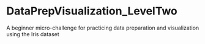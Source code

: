 # DataPrepVisualization_LevelTwo
A beginner micro-challenge for practicing data preparation and visualization using the Iris dataset
